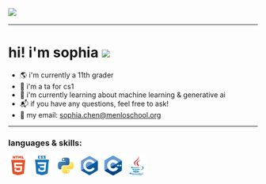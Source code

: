 <div id="header">
  <img src="https://media.giphy.com/media/h408T6Y5GfmXBKW62l/giphy.gif" width="400"/>
</div>

---

<div id="intro">
  <h1>
    hi! i'm sophia
    <img src="https://media.giphy.com/media/hvRJCLFzcasrR4ia7z/giphy.gif" width="25"/>
  </h1>
</div>

- 🌎 i'm currently a 11th grader
- :star2: i'm a ta for cs1
- 🌱 i'm currently learning about machine learning & generative ai
- :mailbox_with_mail: if you have any questions, feel free to ask!
- :email: my email: <a href="mailto:sophia.chen@menloschool.org">sophia.chen@menloschool.org</a>

---

### languages & skills:
<div>
  <img src="https://github.com/devicons/devicon/blob/master/icons/html5/html5-plain-wordmark.svg" title="html" alt="html" width="40" height="40"/>&nbsp;
  <img src="https://github.com/devicons/devicon/blob/master/icons/css3/css3-plain-wordmark.svg" title="css" alt="css" width="40" height="40"/>&nbsp;
  <img src="https://github.com/devicons/devicon/blob/master/icons/python/python-original.svg" title="python" alt="python" width="40" height="40"/>&nbsp;
  <img src="https://github.com/devicons/devicon/blob/master/icons/c/c-original.svg" title="c" alt="c" width="40" height="40"/>&nbsp;
  <img src="https://github.com/devicons/devicon/blob/master/icons/cplusplus/cplusplus-original.svg" title="c++" alt="c++" width="40" height="40"/>&nbsp;
  <img src="https://github.com/devicons/devicon/blob/master/icons/java/java-original.svg" title="java alt="java" width="40" height="40"/>&nbsp;
</div>
<!--
**schen05/schen05** is a ✨ _special_ ✨ repository because its `README.md` (this file) appears on your GitHub profile.

Here are some ideas to get you started:

- 🔭 I’m currently working on ...
- 🌱 I’m currently learning ...
- 👯 I’m looking to collaborate on ...
- 🤔 I’m looking for help with ...
- 💬 Ask me about ...
- 📫 How to reach me: ...
- 😄 Pronouns: ...
- ⚡ Fun fact: ...
-->

